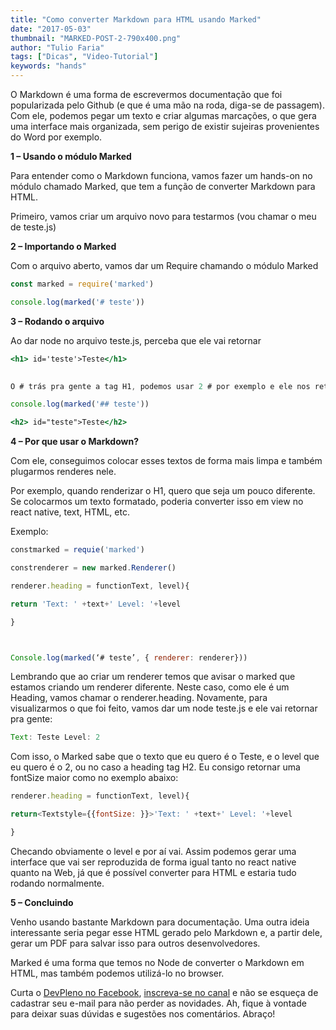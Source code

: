 ```yaml
---
title: "Como converter Markdown para HTML usando Marked"
date: "2017-05-03"
thumbnail: "MARKED-POST-2-790x400.png"
author: "Tulio Faria"
tags: ["Dicas", "Video-Tutorial"]
keywords: "hands"
---
```



O Markdown é uma forma de escrevermos documentação que foi popularizada pelo Github (e que é uma mão na roda, diga-se de passagem). Com ele, podemos pegar um texto e criar algumas marcações, o que gera uma interface mais organizada, sem perigo de existir sujeiras provenientes do Word por exemplo.

 

**1 – Usando o módulo Marked**

Para entender como o Markdown funciona, vamos fazer um hands-on no módulo chamado Marked, que tem a função de converter Markdown para HTML.

Primeiro, vamos criar um arquivo novo para testarmos (vou chamar o meu de teste.js)

 

**2 – Importando o Marked**

Com o arquivo aberto, vamos dar um Require chamando o módulo  Marked

```jsx {numberLines: true}
const marked = require('marked')

console.log(marked('# teste'))
```


**3 – Rodando o arquivo**

Ao dar node no arquivo teste.js, perceba que ele vai retornar

 
```jsx {numberLines: true}
<h1> id='teste'>Teste</h1>
 

O # trás pra gente a tag H1, podemos usar 2 # por exemplo e ele nos retornaria a tag H2

console.log(marked('## teste'))

<h2> id="teste">Teste</h2>
 ```

**4 – Por que usar o Markdown?**

Com ele, conseguimos colocar esses textos de forma mais limpa e também plugarmos renderes nele.

Por exemplo, quando renderizar o H1, quero que seja um pouco diferente. Se colocarmos um texto formatado, poderia converter isso em view no react native, text, HTML, etc.

Exemplo:

 
```jsx {numberLines: true}
constmarked = requie('marked')

constrenderer = new marked.Renderer()

renderer.heading = functionText, level){

return 'Text: ' +text+' Level: '+level

}



Console.log(marked(‘# teste’, { renderer: renderer}))
 ```

Lembrando que ao criar um renderer temos que avisar o marked que estamos criando um renderer diferente. Neste caso, como ele é um Heading, vamos chamar o  renderer.heading. Novamente, para visualizarmos o que foi feito, vamos dar um node teste.js e ele vai retornar pra gente:
```jsx {numberLines: true}
Text: Teste Level: 2
 ```

Com isso, o Marked sabe que o texto que eu quero é o Teste, e o level que eu quero é o 2, ou no caso a heading tag H2. Eu consigo retornar uma fontSize maior como no exemplo abaixo:

 
```jsx {numberLines: true}
renderer.heading = functionText, level){

return<Textstyle={{fontSize: }}>'Text: ' +text+' Level: '+level

}
```
Checando obviamente o level e por aí vai. Assim podemos gerar uma interface que vai ser reproduzida de forma igual tanto no react native quanto na Web, já que é possível converter para HTML e estaria tudo rodando normalmente.

 

**5 – Concluindo**

Venho usando bastante Markdown para documentação. Uma outra ideia interessante seria pegar esse HTML gerado pelo Markdown e, a partir dele, gerar um PDF para salvar isso para outros desenvolvedores. 

Marked é uma forma que temos no Node de converter o Markdown em HTML, mas também podemos utilizá-lo no browser.   

Curta o [DevPleno no Facebook](https://www.facebook.com/devpleno), [inscreva-se no canal](https://www.youtube.com/devplenocom) e não se esqueça de cadastrar seu e-mail para não perder as novidades. Ah, fique à vontade para deixar suas dúvidas e sugestões nos comentários. Abraço!